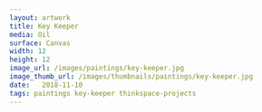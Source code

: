 ```yaml
---
layout: artwork
title: Key Keeper
media: Oil
surface: Canvas
width: 12
height: 12
image_url: /images/paintings/key-keeper.jpg
image_thumb_url: /images/thumbnails/paintings/key-keeper.jpg
date:   2018-11-10
tags: paintings key-keeper thinkspace-projects
---
```

